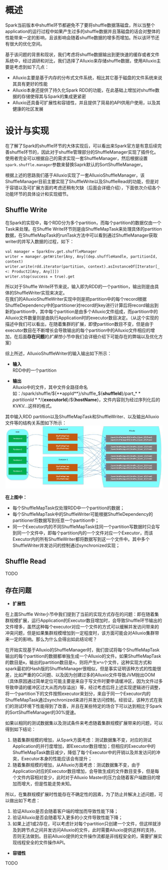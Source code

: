 # 概述

Spark当前版本中shuffle环节都避免不了要将shuffle数据落磁盘，所以当整个application的运行过程中如果产生过多的shuffle数据并且落磁盘的话会对整体的性能带来一定的影响，且该影响会随着shuffle数据的增多而增加。所以该环节还有很大的优化空间。  

基于该问题的背景和现状，我们考虑将shuffle数据输出到更快速的缓存或者文件系统中，经过调研和对比，我们选择了Alluxio来存储shuffle数据，使用Alluxio主要是考虑到如下几点：

* Alluxio主要是基于内存的分布式文件系统，相比其它基于磁盘的文件系统来说其具有更好的性能
* Alluxio本身还提供了持久化Spark RDD的功能，在此基础上增加对shuffle数据的存储使得其与Spark的集成更紧密
* Alluxio还具备可扩展性和容错性，并且提供了简易的API供用户使用，以及其健康的社区发展

# 设计与实现

在了解了Spark的shuffle环节的大体实现后，可以看出来Spark官方是有意后续完善shuffle环节的，因此对于shuffle管理部分的ShuffleManager实现了插件化。使用者完全可以根据自己的需求实现一套ShuffleManager，然后根据设置`spark.shuffle.manager`参数来替换Saprk默认的SortShuffleManager。

根据上述的思路我们基于Alluxio实现了一套AlluxioShuffleManager，该ShuffleManager目前主要实现了ShuffleWrite以及ShuffleRead的功能，但是对于容错以及可扩展方面的考虑还稍有欠缺（后面会详细介绍），下面依次介绍各个功能环节的具体设计和实现细节。

## Shuffle Write

在Spark的实现中，每个RDD分为多个partition，而每个partition的数据仅由一个Task来处理。在Shuffle Write环节则是由ShuffleMapTask来处理具体的partition数据，在ShuffleMapTask的runTask方法中可以看到通过ShuffleManager获取writer的并写入数据的过程，如下：

```
val manager = SparkEnv.get.shuffleManager
writer = manager.getWriter[Any, Any](dep.shuffleHandle, partitionId, context)
writer.write(rdd.iterator(partition, context).asInstanceOf[Iterator[_ <: Product2[Any, Any]]])
writer.stop(success = true).get
```

所以对于Shuffle Write环节来说，输入即为RDD的一个partition，输出则是由具体的ShuffleWriter实现来决定。  
在我们的AlluxioShuffleWriter实现中则是把partition中的每个record根据ShuffleDependency中的partitioner对record的key进行计算后将record输出到新的partition中，其中每个partition是由多个Alluxio文件组成，而partition中的Alluxio文件数量则是由执行Application时的executor数目决定。（从这个实现的描述中我们可以看出，在随着集群的扩展，即使partition数目不变，但是由于executor数目在不断增长会导致输出的每个partition中的Alluxio文件相应的增加，在后面**存在问题**的*扩展性*小节中我们会详细介绍下可能存在的弊端以及优化方案） 

综上所述，AlluxioShuffleWriter的输入输出如下所示：

* **输入**  
RDD中的一个partition

* **输出**  
Alluxio中的文件，其中文件全路径命名如：/spark/shuffle/${**appId**}/shuffle_${**shuffleId**}/part_${**partitionId**}/${**executorId**}/${**hostName**}，文件内容则为经过序列化后的KVKV...这样的格式。

其中输入RDD partition以及ShuffleMapTask和ShuffleWriter、以及输出Alluxio文件等的结构关系图如下所示：
![image](resources/ShuffleWriter.jpg)  

**在上图中：**
* 每个ShuffleMapTask仅处理RDD中一个partition的数据；
* 每个ShuffleMapTask中的ShuffleWriter可能根据ShuffleDependency的partitioner将数据写到任意一个partition中；
* 同一个Executor内的不同ShuffleMapTask往同一个partition写数据时只会写到同一个文件中，即每个partition内的一个文件对应一个Executor，而该Executor内的所有ShuffleWriter都将数据写到这一个文件中。其中多个ShuffleWriter并发访问的控制通过synchronized实现；

## Shuffle Read

TODO

## 存在问题

* **扩展性**  

在上面Shuffle Write小节中我们提到了当前的实现方式存在的问题：即在随着集群规模扩展，运行Application的Executor数目增加时，会导致Shuffle环节输出的文件增多，虽然这种每个executor对应一个文件的方式可以缓解并发访问带来的冲突问题，但是如果集群规模增加到一定程度时，该方面可能会对Alluxio集群带来一定的影响。那么为什么会得出如此结论呢？  

在开始实现基于Alluxio的ShuffleManager时，我们尝试将每个ShuffleMapTask输出的每个partition的数据都单独生成一个Alluxio的文件。如果ShuffleMapTask的数目是`m`，输出的partition数目是`n`，则将产生`m*n`个文件，这种实现方式和spark最初的Hash版的ShuffleManager很相似，但是事实证明该种方式的性能很差，比如严重的GC问题、以及因为创建过多的Alluxio文件导致JVM抛出OOM（具体原因通过简单定位可能主要是来自于写文件时要申请缓冲区，因为文件过多导致申请的缓冲区过大从而内存溢出）等，经过考虑后将上述实现逻辑进行调整，将一个partition下的文件按照executor来划分，来自于同一个Executor内的ShuffleMapTask通过synchronized来进行并发访问控制。经验证，该种方式在我们的测试环境下性能得到了改善，并且在某些特定的场合下可以达到相比于Spark的SortShuffleManager的30%提速。 

如果以相同的测试数据集以及测试条件来考虑随着集群规模扩展带来的问题，可以得到如下结论：
1. 随着集群规模的增加，从Spark方面考虑：测试数据集不变，对应的测试Application的并行度增加，即Executor数目增加；但相应的Executor中的ShuffleMapTask数目减少，降低了每个Executor中的开销以及并发访问的冲突，Executor本身的性能应该会有提升；
2. 随着集群规模的增加，从Alluxio方面考虑：测试数据集不变，由于Application对应的Executor数目增加，会导致生成的文件数目变多，但是每个文件内容相对变少，此时对于Alluxio Master的压力会随着客户端数目的增加而增大，但是性能走势未知。

所以，在集群规模扩展时性能存在不确定性的因素，为了防止并解决上述问题，可以做出如下考虑：
1. 验证Alluxio是否会随着客户端的增加而导致性能下降；
2. 验证Alluxio是否会随着写入更多的小文件导致性能下降；
3. 如果上述1或2存在，可以考虑针对每个partition只创建一个文件，但这样就涉及到跨节点之间并发访问Alluxio的文件，此时需要Alluxio提供这样的支持，否则无法做到。目前Alluxio提供的文件操作流都是非线程安全的，需要扩展实现线程安全的文件操作API。

* **容错性**

TODO

